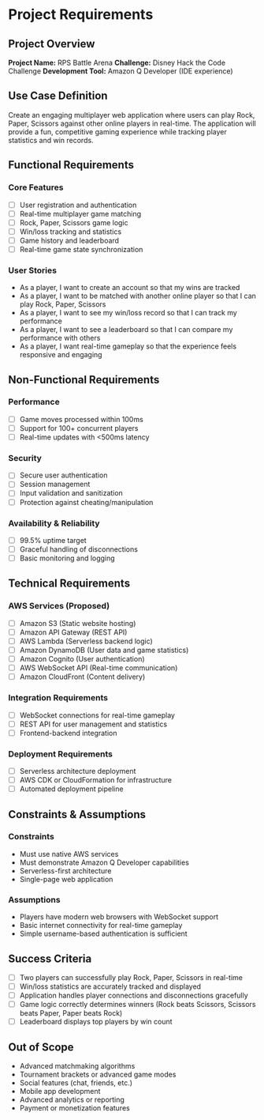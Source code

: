 # Project Requirements

## Project Overview
**Project Name:** RPS Battle Arena
**Challenge:** Disney Hack the Code Challenge
**Development Tool:** Amazon Q Developer (IDE experience)

## Use Case Definition
Create an engaging multiplayer web application where users can play Rock, Paper, Scissors against other online players in real-time. The application will provide a fun, competitive gaming experience while tracking player statistics and win records.

## Functional Requirements

### Core Features
- [ ] User registration and authentication
- [ ] Real-time multiplayer game matching
- [ ] Rock, Paper, Scissors game logic
- [ ] Win/loss tracking and statistics
- [ ] Game history and leaderboard
- [ ] Real-time game state synchronization

### User Stories
- As a player, I want to create an account so that my wins are tracked
- As a player, I want to be matched with another online player so that I can play Rock, Paper, Scissors
- As a player, I want to see my win/loss record so that I can track my performance
- As a player, I want to see a leaderboard so that I can compare my performance with others
- As a player, I want real-time gameplay so that the experience feels responsive and engaging

## Non-Functional Requirements

### Performance
- [ ] Game moves processed within 100ms
- [ ] Support for 100+ concurrent players
- [ ] Real-time updates with <500ms latency

### Security
- [ ] Secure user authentication
- [ ] Session management
- [ ] Input validation and sanitization
- [ ] Protection against cheating/manipulation

### Availability & Reliability
- [ ] 99.5% uptime target
- [ ] Graceful handling of disconnections
- [ ] Basic monitoring and logging

## Technical Requirements

### AWS Services (Proposed)
- [ ] Amazon S3 (Static website hosting)
- [ ] Amazon API Gateway (REST API)
- [ ] AWS Lambda (Serverless backend logic)
- [ ] Amazon DynamoDB (User data and game statistics)
- [ ] Amazon Cognito (User authentication)
- [ ] AWS WebSocket API (Real-time communication)
- [ ] Amazon CloudFront (Content delivery)

### Integration Requirements
- [ ] WebSocket connections for real-time gameplay
- [ ] REST API for user management and statistics
- [ ] Frontend-backend integration

### Deployment Requirements
- [ ] Serverless architecture deployment
- [ ] AWS CDK or CloudFormation for infrastructure
- [ ] Automated deployment pipeline

## Constraints & Assumptions

### Constraints
- Must use native AWS services
- Must demonstrate Amazon Q Developer capabilities
- Serverless-first architecture
- Single-page web application

### Assumptions
- Players have modern web browsers with WebSocket support
- Basic internet connectivity for real-time gameplay
- Simple username-based authentication is sufficient

## Success Criteria
- [ ] Two players can successfully play Rock, Paper, Scissors in real-time
- [ ] Win/loss statistics are accurately tracked and displayed
- [ ] Application handles player connections and disconnections gracefully
- [ ] Game logic correctly determines winners (Rock beats Scissors, Scissors beats Paper, Paper beats Rock)
- [ ] Leaderboard displays top players by win count

## Out of Scope
- Advanced matchmaking algorithms
- Tournament brackets or advanced game modes
- Social features (chat, friends, etc.)
- Mobile app development
- Advanced analytics or reporting
- Payment or monetization features
